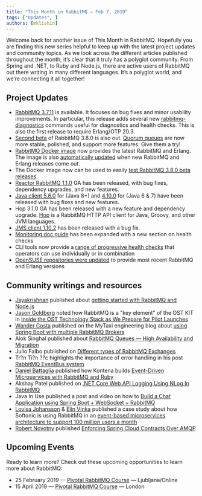 ```yaml
---
title: "This Month in RabbitMQ — Feb 7, 2019"
tags: ["Updates", ]
authors: [mklishin]
---
```


Welcome back for another issue of This Month in RabbitMQ. Hopefully you are finding this new series helpful to keep up with the latest project updates and community topics. As we look across the different articles published throughout the month, it’s clear that it truly has a polyglot community. From Spring and .NET, to Ruby and Node.js, there are active users of RabbitMQ out there writing in many different languages. It’s a polyglot world, and we’re connecting it all together!

<!-- truncate -->

## Project Updates

* [RabbitMQ 3.7.11](https://github.com/rabbitmq/rabbitmq-server/releases/tag/v3.7.11) is available. It focuses on bug fixes and minor usability improvements. In particular, this release adds several new [rabbitmq-diagnostics](http:/docs/rabbitmq-diagnostics.8) commands useful for diagnostics and health checks. This is also the first release to require Erlang/OTP 20.3.
* [Second beta](https://github.com/rabbitmq/rabbitmq-server/releases/tag/v3.8.0-beta.2) of RabbitMQ 3.8.0 is also out. [Quorum queues](https://next.rabbitmq.com/quorum-queues.html) are now more stable, polished, and support more features. Give them a try!
* [RabbitMQ Docker image](https://hub.docker.com/_/rabbitmq) now provides the latest RabbitMQ and Erlang. The image is also [automatically updated](https://github.com/docker-library/rabbitmq/pull/305) when new RabbitMQ and Erlang releases come out.
* The Docker image now can be used to easily [test RabbitMQ 3.8.0 beta releases](https://github.com/docker-library/rabbitmq/pull/302).
* [Reactor RabbitMQ 1.1.0](https://groups.google.com/d/msg/rabbitmq-users/x3L2HPWuP1Y/5OH2iZmyFwAJ) GA has been released, with bug fixes, dependency upgrades, and new features.
* [Java client 5.6.0](https://groups.google.com/d/msg/rabbitmq-users/y20hnH1ZnMA/fpchrvR1FgAJ) for (Java 8+) and [4.10.0](https://groups.google.com/d/msg/rabbitmq-users/Fl8MdG2ZfeU/wJoSROd1FgAJ) for (Java 6 &amp; 7) have been released with bug fixes and new features.
* Hop 3.1.0 GA has been released with a new feature and dependency upgrade. [Hop](https://github.com/rabbitmq/hop) is a RabbitMQ HTTP API client for Java, Groovy, and other JVM languages.
* [JMS client 1.10.2](https://groups.google.com/d/msg/rabbitmq-users/AvTbZgiQFa8/jIADaoNoFwAJ) has been released with a bug fix.
* [Monitoring doc guide](/docs/monitoring) has been expanded with a new section on health checks
* CLI tools now provide a [range of progressive health checks](https://github.com/rabbitmq/rabbitmq-cli/issues/292) that operators can use individually or in combination
* [OpenSUSE repositories were updated](https://groups.google.com/forum/#!msg/rabbitmq-users/4azFra05kFI/Ha8jN1tEGAAJ) to provide most recent RabbitMQ and Erlang versions

## Community writings and resources

* [Jayakrishnan](https://twitter.com/that_coder) published about [getting started with RabbitMQ and Node.js](https://thatcoder.space/getting-started-with-rabbitmq-and-node-js/)
* [Jason Goldberg](https://twitter.com/betashop) noted how RabbitMQ is a "key element" of the OST KIT in [Inside the OST Technology Stack as We Prepare for Pilot Launches](https://medium.com/ostdotcom/inside-the-ost-technology-stack-as-we-prepare-for-pilot-launches-bcab8e87598e)
* [Wander Costa](https://twitter.com/rwanderc) published on the MyTaxi engineering blog about [using Spring Boot with multiple RabbitMQ Brokers](https://inside.mytaxi.com/springboot-with-multiple-rabbitmq-brokers-cec203c3f77)
* Alok Singhal published about [RabbitMQ Queues — High Availability and Migration](https://medium.com/@aloksinghal/rabbitmq-queues-high-availability-and-migration-d75d63e1199a)
* Julio Falbo published on [Different types of RabbitMQ Exchanges](https://medium.com/devopslinks/different-types-of-rabbitmq-exchanges-9fefd740505d)
* Tr?n Ti?n ??c highlights the importance of error handling in his post [RabbitMQ EventBus system](https://medium.com/linagora-engineering/rabbitmq-eventbus-system-b159f46704be)
* [Daniel Battaglia](https://twitter.com/daniel_bytes) published how Kontena builds [Event-Driven Microservices with RabbitMQ and Ruby](https://ghost.kontena.io/event-driven-microservices-with-rabbitmq-and-ruby/)
* Akshay Patel published on [.NET Core Web API Logging Using NLog In RabbitMQ](https://www.c-sharpcorner.com/article/net-core-web-api-logging-using-nlog-in-rabbitmq/)
* Java In Use published a post and video on how to [Build a Chat Application using Spring Boot + WebSocket + RabbitMQ](https://www.javainuse.com/spring/boot-websocket-chat)
* [Lovisa Johansson](https://twitter.com/lillajja) &amp; [Elin Vinka](https://twitter.com/linneajohanna) published a case study about how Softonic is using RabbitMQ in an [event-based microservices architecture to support 100 million users a month](https://www.cloudamqp.com/blog/2019-01-18-softonic-userstory-rabbitmq-eventbased-communication.html)
* [Robert Novotny](https://twitter.com/RoboNovotny) published [Enforcing Spring Cloud Contracts Over AMQP](https://novotnyr.github.io/scrolls/enforcing-spring-cloud-contracts-over-amqp/)

## Upcoming Events

Ready to learn more? Check out these upcoming opportunities to learn more about RabbitMQ:

* 25 February 2019 — [Pivotal RabbitMQ Course](https://www.flane.co.uk/course-schedule/pivotal-rmq) — Ljubljana/Online
* 15 April 2019 — [Pivotal RabbitMQ Course](https://www.flane.co.uk/course-schedule/pivotal-rmq) — London

